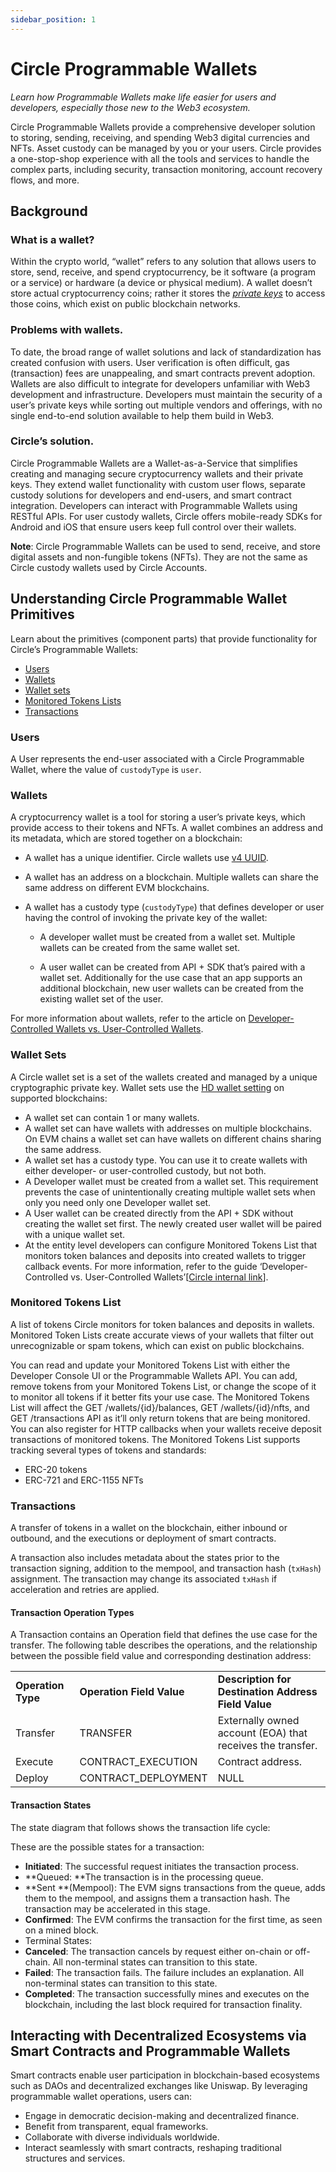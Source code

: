 ```yaml
---
sidebar_position: 1
---
```


# Circle Programmable Wallets

_Learn how Programmable Wallets make life easier for users and developers, especially those new to the Web3 ecosystem._

Circle Programmable Wallets provide a comprehensive developer solution to storing, sending, receiving, and spending Web3 digital currencies and NFTs. Asset custody can be managed by you or your users. Circle provides a one-stop-shop experience with all the tools and services to handle the complex parts, including security, transaction monitoring, account recovery flows, and more. 


## Background

### What is a wallet?

Within the crypto world, “wallet” refers to any solution that allows users to store, send, receive, and spend cryptocurrency, be it software (a program or a service) or hardware (a device or physical medium). A wallet doesn’t store actual cryptocurrency coins; rather it stores the _[private keys](https://en.wikipedia.org/wiki/Public-key_cryptography)_ to access those coins, which exist on public blockchain networks.

### Problems with wallets.

To date, the broad range of wallet solutions and lack of standardization has created confusion with users. User verification is often difficult, gas (transaction) fees are unappealing, and smart contracts prevent adoption. Wallets are also difficult to integrate for developers unfamiliar with Web3 development and infrastructure. Developers must maintain the security of a user’s private keys while sorting out multiple vendors and offerings, with no single end-to-end solution available to help them build in Web3. 

### Circle’s solution.

Circle Programmable Wallets are a Wallet-as-a-Service that simplifies creating and managing secure cryptocurrency wallets and their private keys. They extend wallet functionality with custom user flows, separate custody solutions for developers and end-users, and smart contract integration. Developers can interact with Programmable Wallets using RESTful APIs. For user custody wallets, Circle offers mobile-ready SDKs for Android and iOS that ensure users keep full control over their wallets.

**Note**: Circle Programmable Wallets can be used to send, receive, and store digital assets and non-fungible tokens (NFTs). They are not the same as Circle custody wallets used by Circle Accounts. 

## Understanding Circle Programmable Wallet Primitives

Learn about the primitives (component parts) that provide functionality for Circle’s Programmable Wallets:

* [Users](#heading=h.ej1rs952zoxd)
* [Wallets](#heading=h.dfur9a2ir5rh)
* [Wallet sets](#heading=h.shw2rqprg3z1)
* [Monitored Tokens Lists](#heading=h.ga6r5k6lt0iv)
* [Transactions](#heading=h.tvdculn4ulex)


### Users

A User represents the end-user associated with a Circle Programmable Wallet, where the value of `custodyType` is `user`. 


### Wallets

A cryptocurrency wallet is a tool for storing a user’s private keys, which provide access to their tokens and NFTs. A wallet combines an address and its metadata, which are stored together on a blockchain:

* A wallet has a unique identifier. Circle wallets use [v4 UUID](https://en.wikipedia.org/wiki/Universally_unique_identifier).
* A wallet has an address on a blockchain. Multiple wallets can share the same address on different EVM blockchains.
* A wallet has a custody type (`custodyType`) that defines developer or user having the control of invoking the private key of the wallet: 

    * A developer wallet must be created from a wallet set. Multiple wallets can be created from the same wallet set.

    * A user wallet can be created from API + SDK that’s paired with a wallet set. Additionally for the use case that an app supports an additional blockchain, new user wallets can be created from the existing wallet set of the user.

For more information about wallets, refer to the article on [Developer-Controlled Wallets vs. User-Controlled Wallets](https://docs.google.com/document/u/0/d/1zwjqkV4RjX2LuYNSApwPD1sVuCvKZsV_-8O0VfPSCII/edit).

### **Wallet Sets**

A Circle wallet set is a set of the wallets created and managed by a unique cryptographic private key. Wallet sets use the [HD wallet setting](https://www.investopedia.com/terms/h/hd-wallet-hierarchical-deterministic-wallet.asp) on supported blockchains:

* A wallet set can contain 1 or many wallets.
* A wallet set can have wallets with addresses on multiple blockchains. On EVM chains a wallet set can have wallets on different chains sharing the same address. 
* A wallet set has a custody type. You can use it to create wallets with either developer- or user-controlled custody, but not both.
* A Developer wallet must be created from a wallet set. This requirement prevents the case of unintentionally creating multiple wallet sets when only you need only one Developer wallet set.
* A User wallet can be created directly from the API + SDK without creating the wallet set first. The newly created user wallet will be paired with a unique wallet set.  
* At the entity level developers can configure Monitored Tokens List that monitors token balances and deposits into created wallets to trigger callback events. 
For more information, refer to the guide ‘Developer-Controlled vs. User-Controlled Wallets’[[Circle internal link](https://docs.google.com/document/d/1zwjqkV4RjX2LuYNSApwPD1sVuCvKZsV_-8O0VfPSCII/edit?usp=sharing)].


### **Monitored Tokens List**

A list of tokens Circle monitors for token balances and deposits in wallets. Monitored Token Lists create accurate views of your wallets that filter out unrecognizable or spam tokens, which can exist on public blockchains. 

You can read and update your Monitored Tokens List with either the Developer Console UI or the Programmable Wallets API. You can add, remove tokens from your Monitored Tokens List, or change the scope of it to monitor all tokens if it better fits your use case. The Monitored Tokens List will affect the GET /wallets/{id}/balances, GET /wallets/{id}/nfts, and GET /transactions API as it’ll only return tokens that are being monitored. You can also register for HTTP callbacks when your wallets receive deposit transactions of monitored tokens. The Monitored Tokens List supports tracking several types of tokens and standards:

* ERC-20 tokens
* ERC-721 and ERC-1155 NFTs

### **Transactions**

A transfer of tokens in a wallet on the blockchain, either inbound or outbound, and the executions or deployment of smart contracts. 

A transaction also includes metadata about the states prior to the transaction signing, addition to the mempool, and transaction hash (`txHash`) assignment. The transaction may change its associated `txHash` if acceleration and retries are applied. 


#### Transaction Operation Types

A Transaction contains an Operation field that defines the use case for the transfer. The following table describes the operations, and the relationship between the possible field value and corresponding destination address:

<table>
  <tr>
   <td><strong>Operation Type</strong>
   </td>
   <td><strong>Operation Field Value</strong>
   </td>
   <td><strong>Description for Destination Address Field Value</strong> 
   </td>
  </tr>
  <tr>
   <td>Transfer
   </td>
   <td>TRANSFER
   </td>
   <td>Externally owned account (EOA) that receives the transfer.
   </td>
  </tr>
  <tr>
   <td>Execute
   </td>
   <td>CONTRACT_EXECUTION
   </td>
   <td>Contract address.
   </td>
  </tr>
  <tr>
   <td>Deploy
   </td>
   <td>CONTRACT_DEPLOYMENT
   </td>
   <td>NULL
   </td>
  </tr>
</table>

#### Transaction States

The state diagram that follows shows the transaction life cycle:


These are the possible states for a transaction:

* **Initiated**: The successful request initiates the transaction process.
* **Queued: **The transaction is in the processing queue.
* **Sent **(Mempool): The EVM signs transactions from the queue, adds them to the mempool, and assigns them a transaction hash. The transaction may be accelerated in this stage.
* **Confirmed**: The EVM confirms the transaction for the first time, as seen on a mined block.
* Terminal States:
* **Canceled**: The transaction cancels by request either on-chain or off-chain. All non-terminal states can transition to this state. 
* **Failed**: The transaction fails. The failure includes an explanation. All non-terminal states can transition to this state. 
* **Completed**:  The transaction successfully mines and executes on the blockchain, including the last block required for transaction finality.

## **Interacting with Decentralized Ecosystems via Smart Contracts and Programmable Wallets**

Smart contracts enable user participation in blockchain-based ecosystems such as DAOs and decentralized exchanges like Uniswap. By leveraging programmable wallet operations, users can:

* Engage in democratic decision-making and decentralized finance.
* Benefit from transparent, equal frameworks.
* Collaborate with diverse individuals worldwide.
* Interact seamlessly with smart contracts, reshaping traditional structures and services.